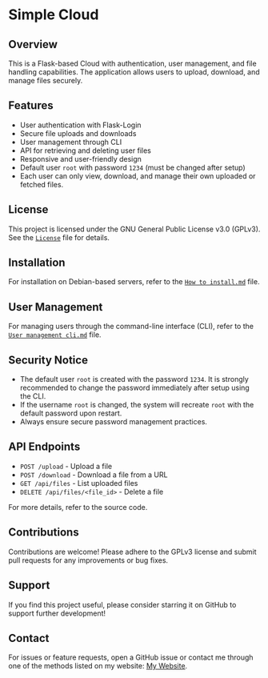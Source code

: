 # Simple Cloud

## Overview
This is a Flask-based Cloud with authentication, user management, and file handling capabilities. The application allows users to upload, download, and manage files securely.

## Features
- User authentication with Flask-Login
- Secure file uploads and downloads
- User management through CLI
- API for retrieving and deleting user files
- Responsive and user-friendly design
- Default user `root` with password `1234` (must be changed after setup)
- Each user can only view, download, and manage their own uploaded or fetched files.

## License
This project is licensed under the GNU General Public License v3.0 (GPLv3). See the [`License`](https://github.com/Amirabbasjadidi/Simple-Cloud/blob/main/LICENSE) file for details.

## Installation
For installation on Debian-based servers, refer to the [`How to install.md`](./How%20to%20install.md) file.

## User Management
For managing users through the command-line interface (CLI), refer to the [`User management cli.md`](./User%20management%20cli.md) file.

## Security Notice
- The default user `root` is created with the password `1234`. It is strongly recommended to change the password immediately after setup using the CLI.
- If the username `root` is changed, the system will recreate `root` with the default password upon restart.
- Always ensure secure password management practices.

## API Endpoints
- `POST /upload` - Upload a file
- `POST /download` - Download a file from a URL
- `GET /api/files` - List uploaded files
- `DELETE /api/files/<file_id>` - Delete a file

For more details, refer to the source code.

## Contributions
Contributions are welcome! Please adhere to the GPLv3 license and submit pull requests for any improvements or bug fixes.

## Support
If you find this project useful, please consider starring it on GitHub to support further development!

## Contact
For issues or feature requests, open a GitHub issue or contact me through one of the methods listed on my website: [My Website](https://amirabbasjadidi.ir/).

